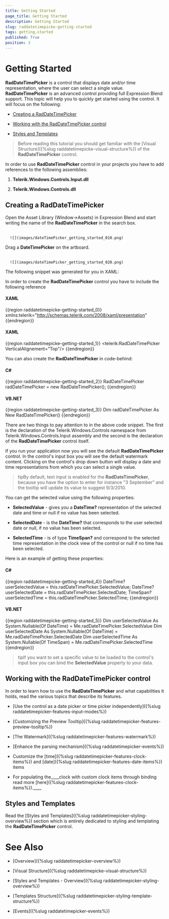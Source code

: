 ```yaml
---
title: Getting Started
page_title: Getting Started
description: Getting Started
slug: raddatetimepicke-getting-started
tags: getting,started
published: True
position: 3
---
```


# Getting Started



__RadDateTimePicker__ is a control that displays date and/or time representation, where the user can select a single value. __RadDateTimePicker__ is an advanced control providing full Expression Blend support. This topic will help you to quickly get started using the control. It will focus on the following:

* [Creating a RadDateTimePicker](#Creating_a_RadDateTimePicker)

* [Working with the RadDateTimePicker control](#Working_with_the_RadDateTimePicker_control)

* [Styles and Templates](#Styles_and_Templates)

>Before reading this tutorial you should get familiar with the [Visual Structure]({%slug raddatetimepicke-visual-structure%}) of the __RadDateTimePicker__ control.

>

In order to use __RadDateTimePicker__ control in your projects you have to add references to the following assemblies:

1. __Telerik.Windows.Controls.Input.dll__

1. __Telerik.Windows.Controls.dll__

## Creating a RadDateTimePicker

Open the Asset Library (Window->Assets) in Expression Blend and start writing the name of the __RadDateTimePicker__ in the search box.




         
      ![](images/dateTimePicker_getting_started_010.png)

Drag a __DateTimePicker__ on the artboard.




         
      ![](images/dateTimePicker_getting_started_020.png)

The following snippet was generated for you in XAML:

>



In order to create the __RadDateTimePicker__ control you have to include the following reference

#### __XAML__

{{region raddatetimepicke-getting-started_0}}
	xmlns:telerik="http://schemas.telerik.com/2008/xaml/presentation"
	{{endregion}}



#### __XAML__

{{region raddatetimepicke-getting-started_1}}
	<telerik:RadDateTimePicker VerticalAlignement="Top"/>
	{{endregion}}



 You can also create the __RadDateTimePicker__ in code-behind:

#### __C#__

{{region raddatetimepicke-getting-started_2}}
	RadDateTimePicker radDateTimePicker = new RadDateTimePicker();
	{{endregion}}



#### __VB.NET__

{{region raddatetimepicke-getting-started_3}}
	Dim radDateTimePicker As New RadDateTimePicker()
	{{endregion}}



There are two things to pay attention to in the above code snippet. The first is the declaration of the Telerik.Windows.Controls namespace from Telerik.Windows.Controls.Input assembly and the second is the declaration of the __RadDateTimePicker__ control itself.

If you run your application now you will see the default __RadDateTimePicker__ control.  In the control's input box you will see the default watermark content. Clicking on the control's drop down button will display a date and time representations from which you can select a single value.

>tipBy default, text input is enabled for the __RadDateTimePicker__, because you have the option to enter for instance "3 September" and the tooltip will update its value to suggest 9/3/2010.

You can get the selected value using the following properties:

* __SelectedValue__ - gives you a __DateTime?__ representation of the selected date and time or null if no value has been selected. 


* __SelectedDate__ - is the __DateTime?__ that corresponds to the user selected date or null, if no value has been selected. 


* __SelectedTime__ - is of type __TimeSpan?__ and correspond to the selected time representation in the clock view of the control or null if no time has been selected. 

Here is an example of getting these properties:

#### __C#__

{{region raddatetimepicke-getting-started_4}}
	DateTime? userSelectedValue = this.radDateTimePicker.SelectedValue;
	DateTime? userSelectedDate = this.radDateTimePicker.SelectedDate;
	TimeSpan? userSelectedTime = this.radDateTimePicker.SelectedTime;
	{{endregion}}



#### __VB.NET__

{{region raddatetimepicke-getting-started_5}}
	Dim userSelectedValue As System.Nullable(Of DateTime) = Me.radDateTimePicker.SelectedValue
	Dim userSelectedDate As System.Nullable(Of DateTime) = Me.radDateTimePicker.SelectedDate
	Dim userSelectedTime As System.Nullable(Of TimeSpan) = Me.radDateTimePicker.SelectedTime
	{{endregion}}



>tipIf you want to set a specific value to be loaded to the control's input box you can bind the __SelectedValue__ property to your data.

## Working with the RadDateTimePicker control

In order to learn how to use the __RadDateTimePicker__ and what capabilities it holds, read the various topics that describe its features.

* [Use the control as a date picker or time picker independently]({%slug raddatetimepicker-features-input-modes%})

* [Customizing the Preview Tooltip]({%slug raddatetimepicker-features-preview-tooltip%})

* [The Watermark]({%slug raddatetimepicker-features-watermark%})

* [Enhance the parsing mechanism]({%slug raddatetimepicker-events%})

* Customize the [time]({%slug raddatetimepicker-features-clock-items%}) and [date]({%slug raddatetimepicker-features-date-items%}) items 


* For populating the____clock with custom clock items through binding read more [here]({%slug raddatetimepicker-features-clock-items%}).____

## Styles and Templates

Read the [Styles and Templates]({%slug raddatetimepicker-styling-overview%}) section which is entirely dedicated to styling and templating the __RadDateTimePicker__ control.

# See Also

 * [Overview]({%slug raddatetimepicker-overview%})

 * [Visual Structure]({%slug raddatetimepicke-visual-structure%})

 * [Styles and Templates - Overview]({%slug raddatetimepicker-styling-overview%})

 * [Templates Structure]({%slug raddatetimepicker-styling-template-structure%})

 * [Events]({%slug raddatetimepicker-events%})
